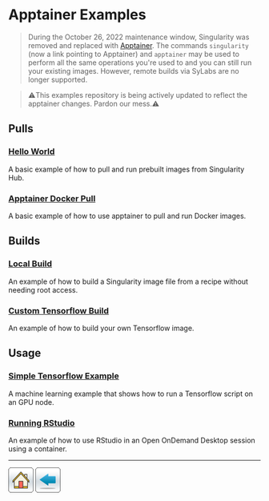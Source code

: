 # Apptainer Examples

> During the October 26, 2022 maintenance window, Singularity was removed and replaced with [Apptainer](https://apptainer.org/). The commands ```singularity``` (now a link pointing to Apptainer) and ```apptainer``` may be used to perform all the same operations you're used to and you can still run your existing images. However, remote builds via SyLabs are no longer supported. 

> ⚠️This examples repository is being actively updated to reflect the apptainer changes. Pardon our mess.⚠️
## Pulls

### [Hello World](Hello-World)
A basic example of how to pull and run prebuilt images from Singularity Hub.

### [Apptainer Docker Pull](Singularity-Docker-Pull)
A basic example of how to use apptainer to pull and run Docker images.

## Builds

### [Local Build](Remote-Build)
An example of how to build a Singularity image file from a recipe without needing root access.

### [Custom Tensorflow Build](Creating-Your-Own-Tensorflow)
An example of how to build your own Tensorflow image.

## Usage

### [Simple Tensorflow Example](Tensorflow-Example)
A machine learning example that shows how to run a Tensorflow script on an GPU node.

### [Running RStudio](RStudio-Example)
An example of how to use RStudio in an Open OnDemand Desktop session using a container. 


*****
[![](/Images/home.png)](https://ua-researchcomputing-hpc.github.io/) 
[![](/Images/back.png)](../)
